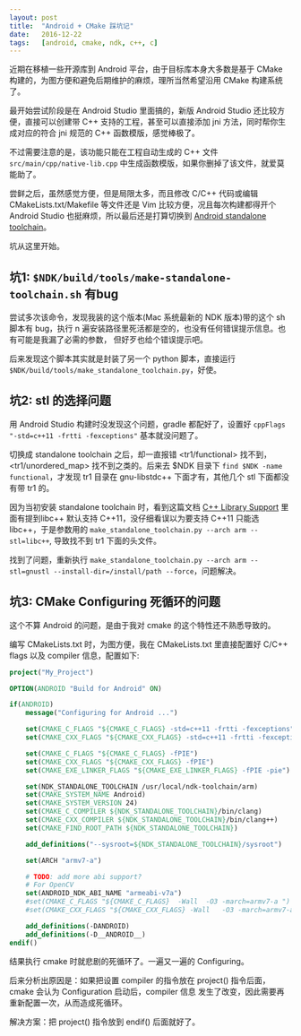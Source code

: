 ```yaml
---
layout: post
title:  "Android + CMake 踩坑记"
date:   2016-12-22
tags:   [android, cmake, ndk, c++, c]
---
```


近期在移植一些开源库到 Android 平台，由于目标库本身大多数是基于 CMake
构建的，为图方便和避免后期维护的麻烦，理所当然希望沿用 CMake 构建系统了。

最开始尝试阶段是在 Android Studio 里面搞的，新版 Android Studio
还比较方便，直接可以创建带 C++ 支持的工程，甚至可以直接添加 jni
方法，同时帮你生成对应的符合 jni 规范的 C++ 函数模版，感觉棒极了。

不过需要注意的是，该功能只能在工程自动生成的 C++ 文件
`src/main/cpp/native-lib.cpp`
中生成函数模版，如果你删掉了该文件，就爱莫能助了。

尝鲜之后，虽然感觉方便，但是局限太多，而且修改 C/C++ 代码或编辑
CMakeLists.txt/Makefile 等文件还是 Vim 比较方便，况且每次构建都得开个 Android
Studio 也挺麻烦，所以最后还是打算切换到 [Android standalone
toolchain](https://developer.android.com/ndk/guides/standalone_toolchain.html)。

坑从这里开始。

坑1: `$NDK/build/tools/make-standalone-toolchain.sh` 有bug
-----------------------------------------------------------

尝试多次该命令，发现我装的这个版本(Mac 系统最新的 NDK 版本)带的这个 sh 脚本有
bug，执行 n
遍安装路径里死活都是空的，也没有任何错误提示信息。也有可能是我漏了必需的参数，
但好歹也给个错误提示吧。

后来发现这个脚本其实就是封装了另一个 python 脚本，直接运行
`$NDK/build/tools/make_standalone_toolchain.py`，好使。

坑2: stl 的选择问题
-----------------------------------------------------------
用 Android Studio 构建时没发现这个问题，gradle 都配好了，设置好 `cppFlags
"-std=c++11 -frtti -fexceptions"` 基本就没问题了。

切换成 standalone toolchain 之后，却一直报错 <tr1/functional> 找不到，<tr1/unordered_map>
找不到之类的。后来去 $NDK 目录下 `find $NDK -name functional`，才发现 tr1 目录在 gnu-libstdc++
下面才有，其他几个 stl 下面都没有带 tr1 的。

因为当初安装 standalone toolchain 时，看到这篇文档
[C++ Library Support](https://developer.android.com/ndk/guides/cpp-support.html)
里面有提到libc++ 默认支持 C++11，没仔细看误以为要支持 C++11 只能选 libc++，于是参数用的
`make_standalone_toolchain.py --arch arm --stl=libc++`, 导致找不到 tr1
下面的头文件。 

找到了问题，重新执行 `make_standalone_toolchain.py --arch arm --stl=gnustl
--install-dir=/install/path --force`，问题解决。

坑3: CMake Configuring 死循环的问题
-------------------------------------
这个不算 Android 的问题，是由于我对 cmake 的这个特性还不熟悉导致的。

编写 CMakeLists.txt 时，为图方便，我在 CMakeLists.txt 里直接配置好 C/C++ flags
以及 compiler 信息，配置如下:

```cmake
project("My_Project")

OPTION(ANDROID "Build for Android" ON)

if(ANDROID)
    message("Configuring for Android ...")

    set(CMAKE_C_FLAGS "${CMAKE_C_FLAGS} -std=c++11 -frtti -fexceptions")
    set(CMAKE_CXX_FLAGS "${CMAKE_CXX_FLAGS} -std=c++11 -frtti -fexceptions")

    set(CMAKE_C_FLAGS "${CMAKE_C_FLAGS} -fPIE")
    set(CMAKE_CXX_FLAGS "${CMAKE_CXX_FLAGS} -fPIE")
    set(CMAKE_EXE_LINKER_FLAGS "${CMAKE_EXE_LINKER_FLAGS} -fPIE -pie")

    set(NDK_STANDALONE_TOOLCHAIN /usr/local/ndk-toolchain/arm)
    set(CMAKE_SYSTEM_NAME Android)
    set(CMAKE_SYSTEM_VERSION 24)
    set(CMAKE_C_COMPILER ${NDK_STANDALONE_TOOLCHAIN}/bin/clang)
    set(CMAKE_CXX_COMPILER ${NDK_STANDALONE_TOOLCHAIN}/bin/clang++)
    set(CMAKE_FIND_ROOT_PATH ${NDK_STANDALONE_TOOLCHAIN})

    add_definitions("--sysroot=${NDK_STANDALONE_TOOLCHAIN}/sysroot")

    set(ARCH "armv7-a")

    # TODO: add more abi support?
    # For OpenCV
    set(ANDROID_NDK_ABI_NAME "armeabi-v7a")
    #set(CMAKE_C_FLAGS "${CMAKE_C_FLAGS}  -Wall  -O3 -march=armv7-a ")
    #set(CMAKE_CXX_FLAGS "${CMAKE_CXX_FLAGS} -Wall   -O3 -march=armv7-a")

    add_definitions(-DANDROID)
    add_definitions(-D__ANDROID__)
endif()
```

结果执行 cmake 时就悲剧的死循环了。一遍又一遍的 Configuring。

后来分析出原因是：如果把设置 compiler 的指令放在 project() 指令后面，cmake
会认为 Configuration 启动后，compiler 信息
发生了改变，因此需要再重新配置一次，从而造成死循环。 

解决方案：把 project() 指令放到 endif() 后面就好了。
